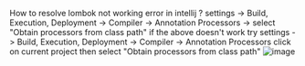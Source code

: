 How to resolve lombok not working error in intellij ?
settings -> Build, Execution, Deployment -> Compiler -> Annotation Processors -> select "Obtain processors from class path"
if the above doesn't work try
settings -> Build, Execution, Deployment -> Compiler -> Annotation Processors 
click on current project then select "Obtain processors from class path"
![image](https://github.com/user-attachments/assets/fd30bced-0f2d-470e-8bcc-9d8eb4736c43)
